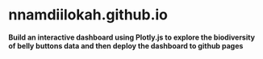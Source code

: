 # nnamdiilokah.github.io
**Build an interactive dashboard using Plotly.js to explore the biodiversity of belly buttons data and then deploy the dashboard to github pages**

